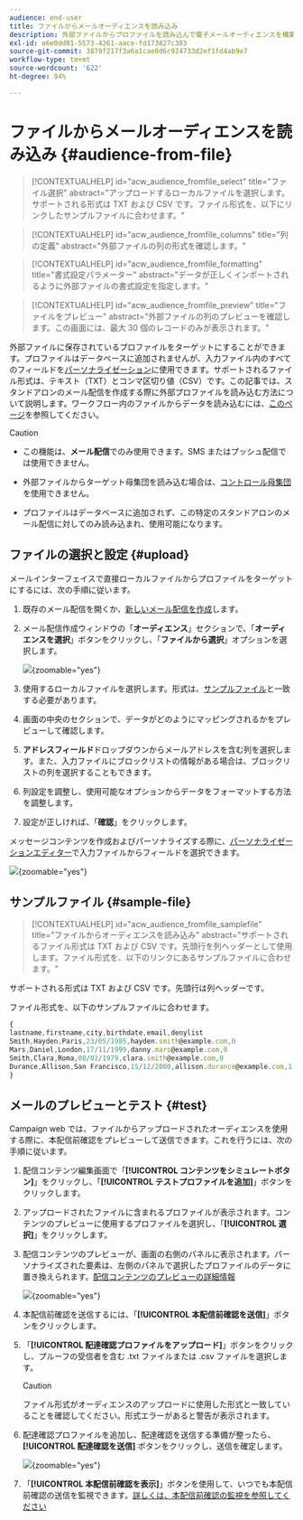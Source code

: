 ```yaml
---
audience: end-user
title: ファイルからメールオーディエンスを読み込み
description: 外部ファイルからプロファイルを読み込んで電子メールオーディエンスを構築する方法を説明します
exl-id: e6e0dd01-5573-4261-aace-fd173827c383
source-git-commit: 3879f217f3a6a1cae0d6c924733d2ef1fd4ab9e7
workflow-type: tm+mt
source-wordcount: '622'
ht-degree: 94%

---
```


# ファイルからメールオーディエンスを読み込み {#audience-from-file}

>[!CONTEXTUALHELP]
>id="acw_audience_fromfile_select"
>title="ファイル選択"
>abstract="アップロードするローカルファイルを選択します。サポートされる形式は TXT および CSV です。ファイル形式を、以下にリンクしたサンプルファイルに合わせます。"

>[!CONTEXTUALHELP]
>id="acw_audience_fromfile_columns"
>title="列の定義"
>abstract="外部ファイルの列の形式を確認します。"

>[!CONTEXTUALHELP]
>id="acw_audience_fromfile_formatting"
>title="書式設定パラメーター"
>abstract="データが正しくインポートされるように外部ファイルの書式設定を指定します。"

>[!CONTEXTUALHELP]
>id="acw_audience_fromfile_preview"
>title="ファイルをプレビュー"
>abstract="外部ファイルの列のプレビューを確認します。この画面には、最大 30 個のレコードのみが表示されます。"

外部ファイルに保存されているプロファイルをターゲットにすることができます。プロファイルはデータベースに追加されませんが、入力ファイル内のすべてのフィールドを[パーソナライゼーション](../personalization/gs-personalization.md)に使用できます。サポートされるファイル形式は、テキスト（TXT）とコンマ区切り値（CSV）です。この記事では、スタンドアロンのメール配信を作成する際に外部プロファイルを読み込む方法について説明します。ワークフロー内のファイルからデータを読み込むには、[このページ](../workflows/activities/load-file.md)を参照してください。

>[!CAUTION]
>
>* この機能は、**メール配信**&#x200B;でのみ使用できます。SMS またはプッシュ配信では使用できません。
>
>* 外部ファイルからターゲット母集団を読み込む場合は、[コントロール母集団](control-group.md)を使用できません。
>
>* プロファイルはデータベースに追加されず、この特定のスタンドアロンのメール配信に対してのみ読み込まれ、使用可能になります。

## ファイルの選択と設定 {#upload}

メールインターフェイスで直接ローカルファイルからプロファイルをターゲットにするには、次の手順に従います。

1. 既存のメール配信を開くか、[新しいメール配信を作成](../email/create-email.md)します。
1. メール配信作成ウィンドウの「**オーディエンス**」セクションで、「**オーディエンスを選択**」ボタンをクリックし、「**ファイルから選択**」オプションを選択します。

   ![](assets/select-from-file.png){zoomable=&quot;yes&quot;}

1. 使用するローカルファイルを選択します。形式は、[サンプルファイル](#sample-file)と一致する必要があります。
1. 画面の中央のセクションで、データがどのようにマッピングされるかをプレビューして確認します。
1. **アドレスフィールド**&#x200B;ドロップダウンからメールアドレスを含む列を選択します。また、入力ファイルにブロックリストの情報がある場合は、ブロックリストの列を選択することもできます。
1. 列設定を調整し、使用可能なオプションからデータをフォーマットする方法を調整します。
1. 設定が正しければ、「**確認**」をクリックします。

メッセージコンテンツを作成およびパーソナライズする際に、[パーソナライゼーションエディター](../personalization/gs-personalization.md)で入力ファイルからフィールドを選択できます。

![](assets/select-external-perso.png){zoomable=&quot;yes&quot;}

## サンプルファイル {#sample-file}

>[!CONTEXTUALHELP]
>id="acw_audience_fromfile_samplefile"
>title="ファイルからオーディエンスを読み込み"
>abstract="サポートされるファイル形式は TXT および CSV です。先頭行を列ヘッダーとして使用します。ファイル形式を、以下のリンクにあるサンプルファイルに合わせます。"

サポートされる形式は TXT および CSV です。先頭行は列ヘッダーです。

ファイル形式を、以下のサンプルファイルに合わせます。

```javascript
{
lastname,firstname,city,birthdate,email,denylist
Smith,Hayden,Paris,23/05/1985,hayden.smith@example.com,0
Mars,Daniel,London,17/11/1999,danny.mars@example.com,0
Smith,Clara,Roma,08/02/1979,clara.smith@example.com,0
Durance,Allison,San Francisco,15/12/2000,allison.durance@example.com,1
}
```

## メールのプレビューとテスト {#test}

Campaign web では、ファイルからアップロードされたオーディエンスを使用する際に、本配信前確認をプレビューして送信できます。これを行うには、次の手順に従います。

1. 配信コンテンツ編集画面で「**[!UICONTROL コンテンツをシミュレートボタン]**」をクリックし、「**[!UICONTROL テストプロファイルを追加]**」ボタンをクリックします。

1. アップロードされたファイルに含まれるプロファイルが表示されます。コンテンツのプレビューに使用するプロファイルを選択し、「**[!UICONTROL 選択]**」をクリックします。

1. 配信コンテンツのプレビューが、画面の右側のパネルに表示されます。パーソナライズされた要素は、左側のパネルで選択したプロファイルのデータに置き換えられます。[配信コンテンツのプレビューの詳細情報](../preview-test/preview-content.md)

   ![](assets/file-upload-preview.png){zoomable=&quot;yes&quot;}

1. 本配信前確認を送信するには、「**[!UICONTROL 本配信前確認を送信]**」ボタンをクリックします。

1. 「**[!UICONTROL 配達確認プロファイルをアップロード]**」ボタンをクリックし、プルーフの受信者を含む .txt ファイルまたは .csv ファイルを選択します。 

   >[!CAUTION]
   >
   >ファイル形式がオーディエンスのアップロードに使用した形式と一致していることを確認してください。形式エラーがあると警告が表示されます。

1. 配達確認プロファイルを追加し、配達確認を送信する準備が整ったら、 **[!UICONTROL 配達確認を送信]** ボタンをクリックし、送信を確定します。

   ![](assets/file-upload-test.png){zoomable=&quot;yes&quot;}

1. 「**[!UICONTROL 本配信前確認を表示]**」ボタンを使用して、いつでも本配信前確認の送信を監視できます。[詳しくは、本配信前確認の監視を参照してください](../preview-test/test-deliveries.md#access-test-deliveries)

